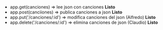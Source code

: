 - app.get(canciones) => lee json con canciones **Listo**
- app.post(canciiones) => publica canciones a json **Listo**
- app.put('/canciones/:id') => modifica canciones del json (Alfredo) **Listo**
- app.delete('/canciones/:id') => elimina canciones de json (Claudio) **Listo**
